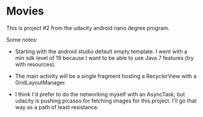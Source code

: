 # Movies

This is project #2 from the udacity android nano degree program. 

Some notes: 

* Starting with the android studio default empty template. I went with a min sdk level of 
19 because I want to be able to use Java 7 features (try with resources). 

* The main activity will be a single fragment hosting a RecyclerView with a GridLayoutManager. 

* I think I'd prefer to do the networking myself with an AsyncTask, but udacity is pushing
picasso for fetching images for this project. I'll go that way as a path of least resistance. 



